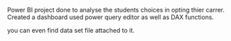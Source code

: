 Power BI project done to analyse the students choices in opting 
thier carrer.
Created a dashboard 
used power query editor
as well as DAX functions.


you can even find data set file attached to it.
